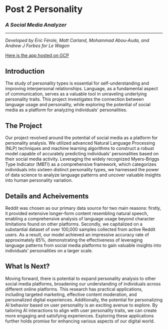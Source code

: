 # **Post 2 Personality**
### *A Social Media Analyzer*
--------------------------
*Developed by Éric Férole, Matt Carland, Mohammad Abou-Auda, and Andrew J Forbes for Le Wagon*

[Here is the app hosted on GCP](https://p2personality.nn.r.appspot.com/)

## Introduction

The study of personality types is essential for self-understanding and improving interpersonal relationships. Language, as a fundamental aspect of communication, serves as a valuable tool in unraveling underlying personality traits. This project investigates the connection between language usage and personality, while exploring the potential of social media as a platform for analyzing individuals' personalities.


## The Project

Our project revolved around the potential of social media as a platform for personality analysis. We utilized advanced Natural Language Processing (NLP) techniques and machine learning algorithms to construct a robust model capable of accurately predicting individuals' personalities based on their social media activity. Leveraging the widely recognized Myers-Briggs Type Indicator (MBTI) as a comprehensive framework, which categorizes individuals into sixteen distinct personality types, we harnessed the power of data science to analyze language patterns and uncover valuable insights into human personality variation.

## Details and Acheivements

Reddit was chosen as our primary data source for two main reasons: firstly, it provided extensive longer-form content resembling natural speech, enabling a comprehensive analysis of language usage beyond character limitations found on other platforms. Secondly, we capitalized on a substantial dataset of over 100,000 samples collected from active Reddit users. As a result, our model achieved an impressive accuracy rate of approximately 85%, demonstrating the effectiveness of leveraging language patterns from social media platforms to gain valuable insights into individuals' personalities on a larger scale.

## What Is Next?

Moving forward, there is potential to expand personality analysis to other social media platforms, broadening our understanding of individuals across different online platforms. This research has practical applications, including targeted marketing, effective content moderation, and personalized digital experiences. Additionally, the potential for personalizing AI behavior based on user personality is an exciting avenue to explore. By tailoring AI interactions to align with user personality traits, we can create more engaging and satisfying experiences. Exploring these applications further holds promise for enhancing various aspects of our digital world.
